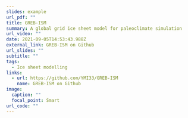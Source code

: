 ```yaml
---
slides: example
url_pdf: ""
title: GREB-ISM
summary: A global grid ice sheet model for paleoclimate simulation
url_video: ""
date: 2021-09-05T14:53:43.988Z
external_link: GREB-ISM on Github
url_slides: ""
subtitle: ""
tags:
  - Ice sheet modelling
links:
  - url: https://github.com/YMI33/GREB-ISM
    name: GREB-ISM on Github
image:
  caption: ""
  focal_point: Smart
url_code: ""
---
```

